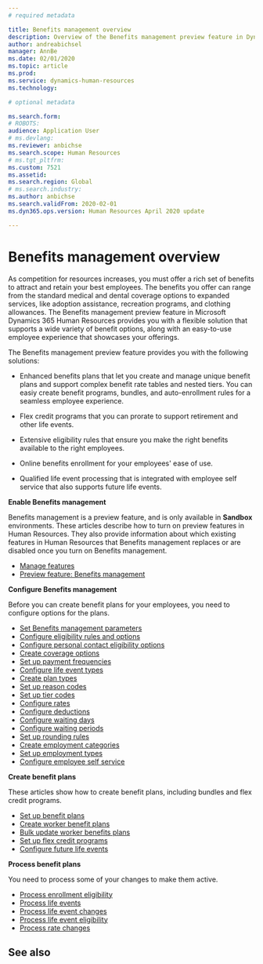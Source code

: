 ```yaml
---
# required metadata

title: Benefits management overview
description: Overview of the Benefits management preview feature in Dynamics 365 Human Resources. Offer your employees extended benefits options with an easy-to-use online experience.
author: andreabichsel
manager: AnnBe
ms.date: 02/01/2020
ms.topic: article
ms.prod: 
ms.service: dynamics-human-resources
ms.technology: 

# optional metadata

ms.search.form: 
# ROBOTS: 
audience: Application User
# ms.devlang: 
ms.reviewer: anbichse
ms.search.scope: Human Resources
# ms.tgt_pltfrm: 
ms.custom: 7521
ms.assetid: 
ms.search.region: Global
# ms.search.industry: 
ms.author: anbichse
ms.search.validFrom: 2020-02-01
ms.dyn365.ops.version: Human Resources April 2020 update

---
```


# Benefits management overview

As competition for resources increases, you must offer a rich set of benefits to attract and retain your best employees. The benefits you offer can range from the standard medical and dental coverage options to expanded services, like adoption assistance, recreation programs, and clothing allowances. The Benefits management preview feature in Microsoft Dynamics 365 Human Resources provides you with a flexible solution that supports a wide variety of benefit options, along with an easy-to-use employee experience that showcases your offerings.

The Benefits management preview feature provides you with the following solutions:

- Enhanced benefits plans that let you create and manage unique benefit plans and support complex benefit rate tables and nested tiers. You can easiy create benefit programs, bundles, and auto-enrollment rules for a seamless employee experience.

- Flex credit programs that you can prorate to support retirement and other life events.

- Extensive eligibility rules that ensure you make the right benefits available to the right employees.

- Online benefits enrollment for your employees' ease of use.

- Qualified life event processing that is integrated with employee self service that also supports future life events.

**Enable Benefits management**

Benefits management is a preview feature, and is only available in **Sandbox** environments. These articles describe how to turn on preview features in Human Resources. They also provide information about which existing features in Human Resources that Benefits management replaces or are disabled once you turn on Benefits management.

- [Manage features](hr-admin-manage-features.md)
- [Preview feature: Benefits management](hr-admin-manage-features.md?preview-feature-benefits-management)

**Configure Benefits management**

Before you can create benefit plans for your employees, you need to configure options for the plans.

- [Set Benefits management parameters](hr-benefits-setup-parameters.md)
- [Configure eligibility rules and options](hr-benefits-setup-eligibility-rules.md)
- [Configure personal contact eligibility options](hr-benefits-setup-contact-eligibility-options.md)
- [Create coverage options](hr-benefits-setup-coverage-options.md)
- [Set up payment frequencies](hr-benefits-setup-payment-frequencies.md)
- [Configure life event types](hr-benefits-setup-life-event-types.md)
- [Create plan types](hr-benefits-setup-plan-types.md)
- [Set up reason codes](hr-benefits-setup-reason-codes.md)
- [Set up tier codes](hr-benefits-setup-tier-codes.md)
- [Configure rates](hr-benefits-setup-rates.md)
- [Configure deductions](hr-benefits-setup-deductions.md)
- [Configure waiting days](hr-benefits-setup-waiting-days.md)
- [Configure waiting periods](hr-benefits-setup-waiting-periods.md)
- [Set up rounding rules](hr-benefits-setup-rounding-rules.md)
- [Create employment categories](hr-benefits-setup-employment-categories.md)
- [Set up employment types](hr-benefits-setup-employment-types.md)
- [Configure employee self service](hr-benefits-setup-employee-self-service.md)

**Create benefit plans**

These articles show how to create benefit plans, including bundles and flex credit programs.

- [Set up benefit plans](hr-benefits-plans-setup.md)
- [Create worker benefit plans](hr-benefits-plans-worker.md)
- [Bulk update worker benefits plans](hr-benefits-plans-worker-bulk-update.md)
- [Set up flex credit programs](hr-benefits-plans-flex-credit-programs.md)
- [Configure future life events](hr-benefits-plans-future-life-events.md)

**Process benefit plans**

You need to process some of your changes to make them active.

- [Process enrollment eligibility](hr-benefits-process-enrollment-eligibility.md)
- [Process life events](hr-benefits-process-life-events.md)
- [Process life event changes](hr-benefits-process-life-event-changes.md)
- [Process life event eligibility](hr-benefits-process-life-event-eligibility.md)
- [Process rate changes](hr-benefits-process-rate-changes.md)

## See also